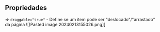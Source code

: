 
## Propriedades
=> `draggable="true"` - Define se um item pode ser "deslocado"/"arrastado" da página
![[Pasted image 20240213155026.png]]